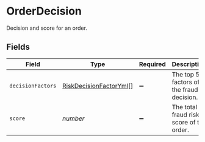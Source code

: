 # OrderDecision

Decision and score for an order.


## Fields

| Field                                                                   | Type                                                                    | Required                                                                | Description                                                             | Example                                                                 |
| ----------------------------------------------------------------------- | ----------------------------------------------------------------------- | ----------------------------------------------------------------------- | ----------------------------------------------------------------------- | ----------------------------------------------------------------------- |
| `decisionFactors`                                                       | [RiskDecisionFactorYml](../../models/shared/riskdecisionfactoryml.md)[] | :heavy_minus_sign:                                                      | The top 5 factors of the fraud decision.                                |                                                                         |
| `score`                                                                 | *number*                                                                | :heavy_minus_sign:                                                      | The total fraud risk score of the order.                                | 680                                                                     |